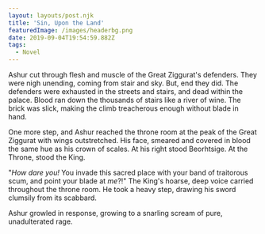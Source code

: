```yaml
---
layout: layouts/post.njk
title: 'Sin, Upon the Land'
featuredImage: /images/headerbg.png
date: 2019-09-04T19:54:59.882Z
tags:
  - Novel
---
```

Ashur cut through flesh and muscle of the Great Ziggurat's defenders. They were nigh unending, coming from stair and sky. But, end they did. The defenders were exhausted in the streets and stairs, and dead within the palace. Blood ran down the thousands of stairs like a river of wine. The brick was slick, making the climb treacherous enough without blade in hand.

One more step, and Ashur reached the throne room at the peak of the Great Ziggurat with wings outstretched. His face, smeared and covered in blood the same hue as his crown of scales. At his right stood Beorhtsige. At the Throne, stood the King. 

"_How dare you!_ You invade this sacred place with your band of traitorous scum, and point your blade at _me_?!" The King's hoarse, deep voice carried throughout the throne room. He took a heavy step, drawing his sword clumsily from its scabbard. 

Ashur growled in response, growing to a snarling scream of pure, unadulterated rage.
